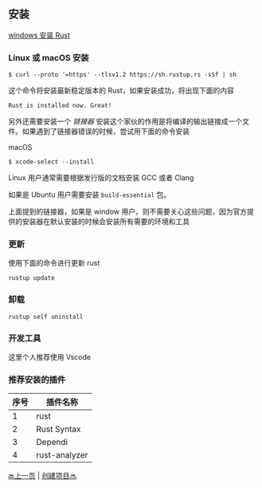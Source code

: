 ## 安装

[windows 安装 Rust](https://www.rust-lang.org/zh-CN/tools/install)

### Linux 或 macOS 安装

```shell
$ curl --proto '=https' --tlsv1.2 https://sh.rustup.rs -sSf | sh
```

这个命令将安装最新稳定版本的 Rust，如果安装成功，将出现下面的内容

```
Rust is installed now. Great!
```

另外还需要安装一个 _链接器_ 安装这个家伙的作用是将编译的输出链接成一个文件。如果遇到了链接器错误的时候，尝试用下面的命令安装

macOS

```shell
$ xcode-select --install
```

Linux 用户通常需要根据发行版的文档安装 GCC 或者 Clang

如果是 Ubuntu 用户需要安装 `build-essential` 包。

上面提到的链接器，如果是 window 用户，则不需要关心这些问题，因为官方提供的安装器在默认安装的时候会安装所有需要的环境和工具

### 更新

使用下面的命令进行更新 rust

```shell
rustup update
```

### 卸载

```shell
rustup self uninstall
```

### 开发工具

这里个人推荐使用 Vscode

### 推荐安装的插件

| 序号 | 插件名称      |
| ---- | ------------- |
| 1    | rust          |
| 2    | Rust Syntax   |
| 3    | Dependi       |
| 4    | rust-analyzer |

[🔙上一页](./1.0_first.md) | [创建项目🔜](./1.2_create.md)